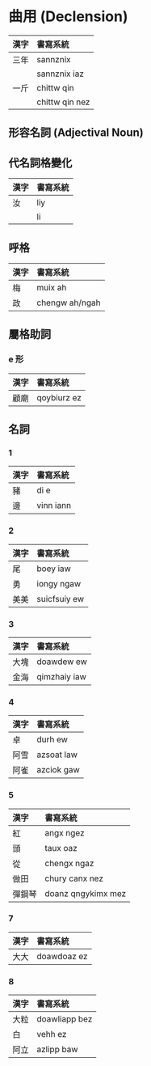 # 曲用 (Declension)

| 漢字 | 書寫系統 |
| :--- | :--- |
| 三年 | sannznix |
|| sannznix iaz |
| 一斤 | chittw qin |
|| chittw qin nez |

## 形容名詞 (Adjectival Noun)

## 代名詞格變化

| 漢字 | 書寫系統 |
| :--- | :--- |
| 汝 | liy |
|| li |

## 呼格

| 漢字 | 書寫系統 |
| :--- | :--- |
| 梅 | muix ah |
| 政 | chengw ah/ngah |

## 屬格助詞

### e 形

| 漢字 | 書寫系統 |
| :--- | :--- |
| 顧廟 | qoybiurz ez |

## 名詞

### 1

| 漢字 | 書寫系統 |
| :--- | :--- |
| 豬 | di e |
| 邊 | vinn iann |

### 2

| 漢字 | 書寫系統 |
| :--- | :--- |
| 尾 | boey iaw |
| 勇 | iongy ngaw |
| 美美 | suicfsuiy ew |

### 3

| 漢字 | 書寫系統 |
| :--- | :--- |
| 大塊 | doawdew ew |
| 金海 | qimzhaiy iaw |

### 4

| 漢字 | 書寫系統 |
| :--- | :--- |
| 卓 | durh ew |
| 阿雪 | azsoat law |
| 阿雀 | azciok gaw |

### 5

| 漢字 | 書寫系統 |
| :--- | :--- |
| 紅 | angx ngez |
| 頭 | taux oaz |
| 從 | chengx ngaz |
| 做田 | chury canx nez |
| 彈鋼琴 | doanz qngykimx mez |

### 7

| 漢字 | 書寫系統 |
| :--- | :--- |
| 大大 | doawdoaz ez |

### 8

| 漢字 | 書寫系統 |
| :--- | :--- |
| 大粒 | doawliapp bez |
| 白 | vehh ez |
| 阿立 | azlipp baw |
